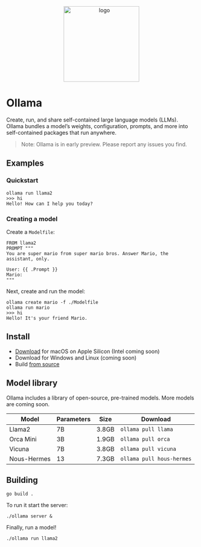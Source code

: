<div align="center">
  <picture>
    <source media="(prefers-color-scheme: dark)" height="200px" srcset="https://github.com/jmorganca/ollama/assets/3325447/318048d2-b2dd-459c-925a-ac8449d5f02c">
    <img alt="logo" height="200px" src="https://github.com/jmorganca/ollama/assets/3325447/c7d6e15f-7f4d-4776-b568-c084afa297c2">
  </picture>
</div>

# Ollama

Create, run, and share self-contained large language models (LLMs). Ollama bundles a model’s weights, configuration, prompts, and more into self-contained packages that run anywhere.

> Note: Ollama is in early preview. Please report any issues you find.

## Examples

### Quickstart

```
ollama run llama2
>>> hi
Hello! How can I help you today?
```

### Creating a model

Create a `Modelfile`:

```
FROM llama2
PROMPT """
You are super mario from super mario bros. Answer Mario, the assistant, only.

User: {{ .Prompt }}
Mario:
"""
```

Next, create and run the model:

```
ollama create mario -f ./Modelfile
ollama run mario
>>> hi
Hello! It's your friend Mario.
```

## Install

- [Download](https://ollama.ai/download) for macOS on Apple Silicon (Intel coming soon)
- Download for Windows and Linux (coming soon)
- Build [from source](#building)

## Model library

Ollama includes a library of open-source, pre-trained models. More models are coming soon.

| Model       | Parameters | Size  | Download                  |
| ----------- | ---------- | ----- | ------------------------- |
| Llama2      | 7B         | 3.8GB | `ollama pull llama`       |
| Orca Mini   | 3B         | 1.9GB | `ollama pull orca`        |
| Vicuna      | 7B         | 3.8GB | `ollama pull vicuna`      |
| Nous-Hermes | 13         | 7.3GB | `ollama pull hous-hermes` |

## Building

```
go build .
```

To run it start the server:

```
./ollama server &
```

Finally, run a model!

```
./ollama run llama2
```
